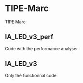 # TIPE-Marc
TIPE Marc

## IA_LED_v3_perf

Code with the performance analyser

## IA_LED_v3

Only the functionnal code
